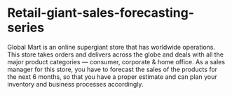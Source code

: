 # Retail-giant-sales-forecasting-series
Global Mart is an online supergiant store that has worldwide operations. This store takes orders and delivers across the globe and deals with all the major product categories — consumer, corporate &amp; home office.     As a sales manager for this store, you have to forecast the sales of the products for the next 6 months, so that you have a proper estimate and can plan your inventory and business processes accordingly.
